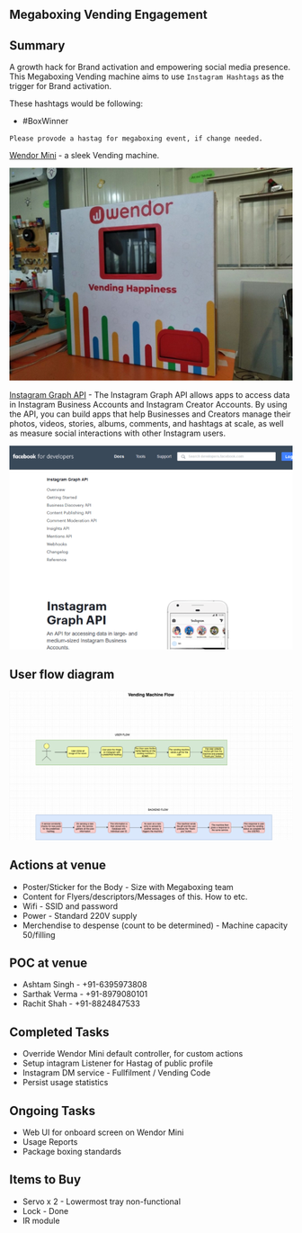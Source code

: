 ## Megaboxing Vending Engagement

## Summary
A growth hack for Brand activation and empowering social media presence.
This Megaboxing Vending machine aims to use `Instagram Hashtags` as the trigger for Brand activation.

These hashtags would be following:
 * #BoxWinner

```
Please provode a hastag for megaboxing event, if change needed.
```

[Wendor Mini](https://www.wendor.in/healthcare/) - a sleek Vending machine.

![Image](../images/wendor-mini-1.jpeg)

[Instagram Graph API](https://developers.facebook.com/docs/instagram-api/) - The Instagram Graph API allows apps to access data in Instagram Business Accounts and Instagram Creator Accounts. By using the API, you can build apps that help Businesses and Creators manage their photos, videos, stories, albums, comments, and hashtags at scale, as well as measure social interactions with other Instagram users.

![Image](../images/https_developers.facebook.com_docs_instagram-api_v2.11.png)

## User flow diagram
![flow diagram](../images/Vending_Boxing_Diagram.png)

## Actions at venue
* Poster/Sticker for the Body - Size with Megaboxing team
* Content for Flyers/descriptors/Messages of this. How to etc.
* Wifi - SSID and password
* Power - Standard 220V supply
* Merchendise to despense (count to be determined) - Machine capacity 50/filling

## POC at venue
* Ashtam Singh - +91-6395973808
* Sarthak Verma - +91-8979080101
* Rachit Shah - +91-8824847533

## Completed Tasks
* Override Wendor Mini default controller, for custom actions
* Setup intagram Listener for Hastag of public profile
* Instagram DM service - Fullfilment / Vending Code
* Persist usage statistics

## Ongoing Tasks
* Web UI for onboard screen on Wendor Mini
* Usage Reports
* Package boxing standards 

## Items to Buy
* Servo x 2 - Lowermost tray non-functional 
* Lock - Done
* IR module 
